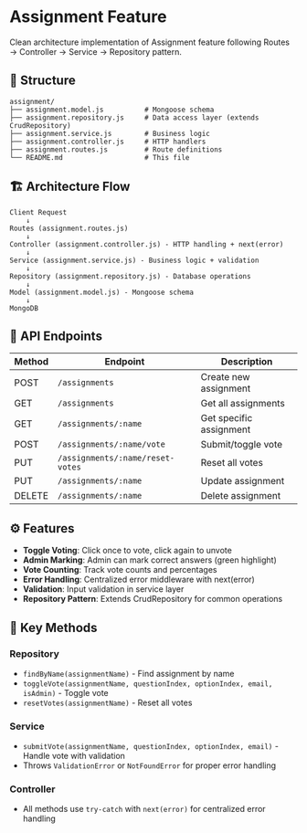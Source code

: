 # Assignment Feature

Clean architecture implementation of Assignment feature following Routes → Controller → Service → Repository pattern.

## 📁 Structure

```
assignment/
├── assignment.model.js          # Mongoose schema
├── assignment.repository.js     # Data access layer (extends CrudRepository)
├── assignment.service.js        # Business logic
├── assignment.controller.js     # HTTP handlers
├── assignment.routes.js         # Route definitions
└── README.md                    # This file
```

## 🏗️ Architecture Flow

```
Client Request
    ↓
Routes (assignment.routes.js)
    ↓
Controller (assignment.controller.js) - HTTP handling + next(error)
    ↓
Service (assignment.service.js) - Business logic + validation
    ↓
Repository (assignment.repository.js) - Database operations
    ↓
Model (assignment.model.js) - Mongoose schema
    ↓
MongoDB
```

## 🔌 API Endpoints

| Method | Endpoint | Description |
|--------|----------|-------------|
| POST | `/assignments` | Create new assignment |
| GET | `/assignments` | Get all assignments |
| GET | `/assignments/:name` | Get specific assignment |
| POST | `/assignments/:name/vote` | Submit/toggle vote |
| PUT | `/assignments/:name/reset-votes` | Reset all votes |
| PUT | `/assignments/:name` | Update assignment |
| DELETE | `/assignments/:name` | Delete assignment |

## ⚙️ Features

- **Toggle Voting**: Click once to vote, click again to unvote
- **Admin Marking**: Admin can mark correct answers (green highlight)
- **Vote Counting**: Track vote counts and percentages
- **Error Handling**: Centralized error middleware with next(error)
- **Validation**: Input validation in service layer
- **Repository Pattern**: Extends CrudRepository for common operations

## 🎯 Key Methods

### Repository
- `findByName(assignmentName)` - Find assignment by name
- `toggleVote(assignmentName, questionIndex, optionIndex, email, isAdmin)` - Toggle vote
- `resetVotes(assignmentName)` - Reset all votes

### Service
- `submitVote(assignmentName, questionIndex, optionIndex, email)` - Handle vote with validation
- Throws `ValidationError` or `NotFoundError` for proper error handling

### Controller
- All methods use `try-catch` with `next(error)` for centralized error handling
